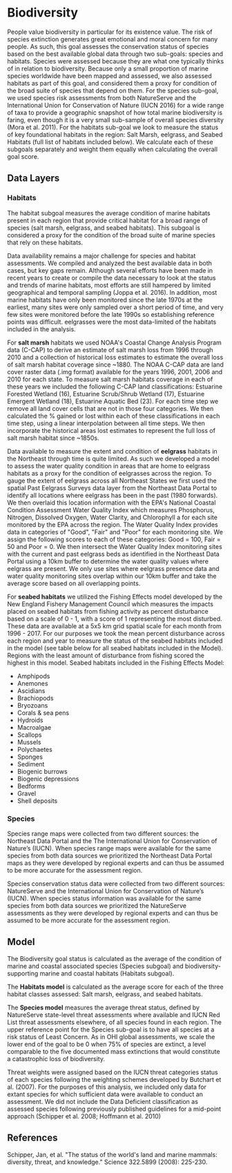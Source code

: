 # Biodiversity

People value biodiversity in particular for its existence value. The risk of species extinction generates great emotional and moral concern for many people. As such, this goal assesses the conservation status of species based on the best available global data through two sub-goals: species and habitats. Species were assessed because they are what one typically thinks of in relation to biodiversity. Because only a small proportion of marine species worldwide have been mapped and assessed, we also assessed habitats as part of this goal, and considered them a proxy for condition of the broad suite of species that depend on them. For the species sub-goal, we used species risk assessments from both NatureServe and the International Union for Conservation of Nature (IUCN 2016) for a wide range of taxa to provide a geographic snapshot of how total marine biodiversity is faring, even though it is a very small sub-sample of overall species diversity (Mora et al. 2011). For the habitats sub-goal we look to measure the status of key foundational habitats in the region: Salt Marsh, eelgrass, and Seabed Habitats (full list of habitats included below). We calculate each of these subgoals separately and weight them equally when calculating the overall goal score.

## Data Layers

### Habitats

The habitat subgoal measures the average condition of marine habitats present in each region that provide critical habitat for a broad range of species (salt marsh, eelgrass, and seabed habitats). This subgoal is considered a proxy for the condition of the broad suite of marine species that rely on these habitats.

Data availability remains a major challenge for species and habitat assessments. We compiled and analyzed the best available data in both cases, but key gaps remain. Although several efforts have been made in recent years to create or compile the data necessary to look at the status and trends of marine habitats, most efforts are still hampered by limited geographical and temporal sampling (Joppa et al. 2016). In addition, most marine habitats have only been monitored since the late 1970s at the earliest, many sites were only sampled over a short period of time, and very few sites were monitored before the late 1990s so establishing reference points was difficult. eelgrasses were the most data-limited of the habitats included in the analysis.

For **salt marsh** habitats we used NOAA's Coastal Change Analysis Program data (C-CAP) to derive an estimate of salt marsh loss from 1996 through 2010 and a collection of historical loss estimates to estimate the overall loss of salt marsh habitat coverage since ~1880. The NOAA C-CAP data are land cover raster data (.img format) available for the years 1996, 2001, 2006 and 2010 for each state. To measure salt marsh habitats coverage in each of these years we included the following C-CAP land classifications: Estuarine Forested Wetland (16), Estuarine Scrub/Shrub Wetland (17), Estuarine Emergent Wetland (18), Estuarine Aquatic Bed (23). For each time step we remove all land cover cells that are not in those four categories. We then calculated the % gained or lost within each of these classifications in each time step, using a linear interpolation between all time steps. We then incorporate the historical areas lost estimates to represent the full loss of salt marsh habitat since ~1850s.

Data available to measure the extent and condition of **eelgrass** habitats in the Northeast through time is quite limited. As such we developed a model to assess the water quality condition in areas that are home to eelgrass habitats as a proxy for the condition of eelgrasses across the region. To gauge the extent of eelgrass across all Northeast States we first used the spatial Past Eelgrass Surveys data layer from the Northeast Data Portal to identify all locations where eelgrass has been in the past (1980 forwards). We then overlaid this location information with the EPA's National Coastal Condition Assessment Water Quality Index which measures Phosphorus, Nitrogen, Dissolved Oxygen, Water Clarity, and Chlorophyll a for each site monitored by the EPA across the region. The Water Quality Index provides data in categories of "Good", "Fair" and "Poor" for each monitoring site. We assign the following scores to each of these categories: Good = 100, Fair = 50 and Poor = 0. We then intersect the Water Quality Index monitoring sites with the current and past eelgrass beds as identified in the Northeast Data Portal using a 10km buffer to determine the water quality values where eelgrass are present. We only use sites where eelgrass presence data and water quality monitoring sites overlap within our 10km buffer and take the average score based on all overlapping points. 

For **seabed habitats** we utilized the Fishing Effects model developed by the New England Fishery Management Council which measures the impacts placed on seabed habitats from fishing activity as percent disturbance based on a scale of 0 - 1, with a score of 1 representing the most disturbed. These data are available at a 5x5 km grid spatial scale for each month from 1996 - 2017. For our purposes we took the mean percent disturbance across each region and year to measure the status of the seabed habitats included in the model (see table below for all seabed habitats included in the Model). Regions with the least amount of disturbance from fishing scored the highest in this model.
Seabed habitats included in the Fishing Effects Model:

* Amphipods
* Anemones
* Ascidians
* Brachiopods
* Bryozoans
* Corals & sea pens
* Hydroids
* Macroalgae
* Scallops
* Mussels
* Polychaetes
* Sponges
* Sediment
* Biogenic burrows
* Biogenic depressions
* Bedforms
* Gravel
* Shell deposits

### Species

Species range maps were collected from two different sources: the Northeast Data Portal and the The International Union for Conservation of Nature’s (IUCN). When species range maps were available for the same species from both data sources we prioritized the Northeast Data Portal maps as they were developed by regional experts and can thus be assumed to be more accurate for the assessment region. 

Species conservation status data were collected from two different sources: NatureServe and the International Union for Conservation of Nature’s (IUCN). When species status information was available for the same species from both data sources we prioritized the NatureServe assessments as they were developed by regional experts and can thus be assumed to be more accurate for the assessment region. 

## Model

The Biodiversity goal status is calculated as the average of the condition of marine and coastal associated species (Species subgoal) and biodiversity-supporting marine and coastal habitats (Habitats subgoal).

The **Habitats model** is calculated as the average score for each of the three habitat classes assessed: Salt marsh, eelgrass, and seabed habitats.

The **Species model** measures the average threat status, defined by NatureServe state-level threat assessments where available and IUCN Red List threat assessments elsewhere, of all species found in each region. The upper reference point for the Species sub-goal is to have all species at a risk status of Least Concern. As in OHI global assessments, we scale the lower end of the goal to be 0 when 75% of species are extinct, a level comparable to the five documented mass extinctions that would constitute a catastrophic loss of biodiversity.

Threat weights were assigned based on the IUCN threat categories status of each species following the weighting schemes developed by Butchart et al. (2007). For the purposes of this analysis, we included only data for extant species for which sufficient data were available to conduct an assessment. We did not include the Data Deficient classification as assessed species following previously published guidelines for a mid-point approach (Schipper et al. 2008; Hoffmann et al. 2010)


## References

Schipper, Jan, et al. "The status of the world's land and marine mammals: diversity, threat, and knowledge." Science 322.5899 (2008): 225-230.
